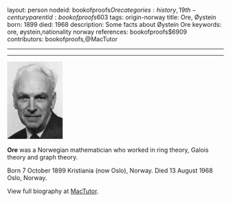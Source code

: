 layout: person
nodeid: bookofproofs$Ore
categories: history,19th-century
parentid: bookofproofs$603
tags: origin-norway
title: Ore, Øystein
born: 1899
died: 1968
description: Some facts about Øystein Ore
keywords: ore, øystein,nationality norway
references: bookofproofs$6909
contributors: bookofproofs,@MacTutor

---


---

![Ore.jpg](https://github.com/bookofproofs/bookofproofs.github.io/blob/main/_sources/_assets/images/portraits/Ore.jpg?raw=true)

**Ore** was a Norwegian mathematician who worked in ring theory, Galois theory and graph theory.

Born 7 October 1899 Kristiania (now Oslo), Norway. Died 13 August 1968 Oslo, Norway.


View full biography at [MacTutor](https://mathshistory.st-andrews.ac.uk/Biographies/Ore/).
